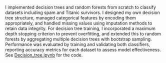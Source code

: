 I implemented decision trees and random forests from scratch to classify datasets including spam and Titanic survivors. I designed my own decision tree structure, managed categorical features by encoding them appropriately, and handled missing values using imputation methods to retain data integrity.
For decision tree training, I incorporated a maximum depth stopping criterion to prevent overfitting, and extended this to random forests by aggregating multiple decision trees with bootstrap sampling.<br>
Performance was evaluated by training and validating both classifiers, reporting accuracy metrics for each dataset to assess model effectiveness.<br>
See [Decision_tree.ipynb](Decision_tree.ipynb) for the code.<br>
